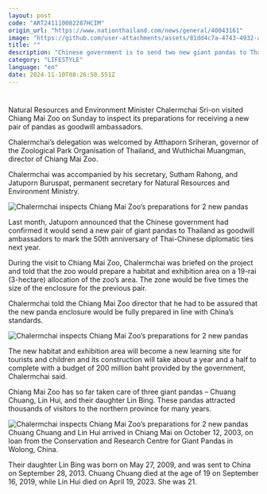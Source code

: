 ```yaml
---
layout: post
code: "ART241110082287HCIM"
origin_url: "https://www.nationthailand.com/news/general/40043161"
image: "https://github.com/user-attachments/assets/81dd4c7a-4743-4932-ab20-74de65223953"
title: ""
description: "Chinese government is to send two new giant pandas to Thailand to mark 50th anniversary of diplomatic ties next year"
category: "LIFESTYLE"
language: "en"
date: 2024-11-10T08:26:58.551Z
---
```


# 









Natural Resources and Environment Minister Chalermchai Sri-on visited Chiang Mai Zoo on Sunday to inspect its preparations for receiving a new pair of pandas as goodwill ambassadors.

Chalermchai’s delegation was welcomed by Atthaporn Sriheran, governor of the Zoological Park Organisation of Thailand, and Wuthichai Muangman, director of Chiang Mai Zoo.

Chalermchai was accompanied by his secretary, Sutham Rahong, and Jatuporn Buruspat, permanent secretary for Natural Resources and Environment Ministry.

  ![Chalermchai inspects Chiang Mai Zoo’s preparations for 2 new pandas](https://github.com/user-attachments/assets/a6f94575-7b21-41df-87d0-2e4f1cb9e43e)

Last month, Jatuporn announced that the Chinese government had confirmed it would send a new pair of giant pandas to Thailand as goodwill ambassadors to mark the 50th anniversary of Thai-Chinese diplomatic ties next year.

During the visit to Chiang Mai Zoo, Chalermchai was briefed on the project and told that the zoo would prepare a habitat and exhibition area on a 19-rai (3-hectare) allocation of the zoo’s area. The zone would be five times the size of the enclosure for the previous pair.

Chalermchai told the Chiang Mai Zoo director that he had to be assured that the new panda enclosure would be fully prepared in line with China’s standards.

  ![Chalermchai inspects Chiang Mai Zoo’s preparations for 2 new pandas](https://media.nationthailand.com/uploads/images/contents/w1024/2024/11/vi1P93YRwppccx9rAzqM.webp?x-image-process=style/lg-webp)

The new habitat and exhibition area will become a new learning site for tourists and children and its construction will take about a year and a half to complete with a budget of 200 million baht provided by the government, Chalermchai said.

Chiang Mai Zoo has so far taken care of three giant pandas – Chuang Chuang, Lin Hui, and their daughter Lin Bing. These pandas attracted thousands of visitors to the northern province for many years.

   ![Chalermchai inspects Chiang Mai Zoo’s preparations for 2 new pandas](https://github.com/user-attachments/assets/e19b3274-c14a-4f23-b950-8fa632a8be5e)Chuang Chuang and Lin Hui arrived in Chiang Mai on October 12, 2003, on loan from the Conservation and Research Centre for Giant Pandas in Wolong, China.

Their daughter Lin Bing was born on May 27, 2009, and was sent to China on September 28, 2013. Chuang Chuang died at the age of 19 on September 16, 2019, while Lin Hui died on April 19, 2023. She was 21.